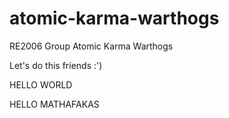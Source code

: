 # atomic-karma-warthogs
RE2006 Group Atomic Karma Warthogs

Let's do this friends :')

HELLO WORLD

HELLO MATHAFAKAS
